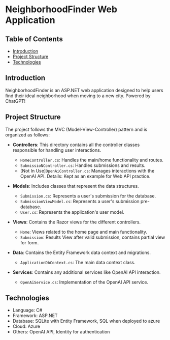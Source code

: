 # NeighborhoodFinder Web Application

## Table of Contents

- [Introduction](#introduction)
- [Project Structure](#project-structure)
- [Technologies](#technologies)



## Introduction

NeighborhoodFinder is an ASP.NET web application designed to help users find their ideal neighborhood when moving to a new city. Powered by ChatGPT!

## Project Structure

The project follows the MVC (Model-View-Controller) pattern and is organized as follows:

- **Controllers**: This directory contains all the controller classes responsible for handling user interactions.
  - `HomeController.cs`: Handles the main/home functionality and routes.
  - `SubmissioNController.cs`: Handles submissions and results. 
  - [Not In Use]`OpenAiController.cs`: Manages interactions with the OpenAI API. Details: Kept as an example for Web API practice.
  
  
- **Models**: Includes classes that represent the data structures.
  - `Submission.cs`: Represents a user's submission for the database.
  - `SubmissionViewModel.cs`: Represents a user's submission pre-database. 
  - `User.cs`: Represents the application's user model.

- **Views**: Contains the Razor views for the different controllers.
  - `Home`: Views related to the home page and main functionality.
  - `Submission`: Results View after valid submission, contains partial view for form. 

- **Data**: Contains the Entity Framework data context and migrations.
  - `ApplicationDbContext.cs`: The main data context class.

- **Services**: Contains any additional services like OpenAI API interaction.
  - `OpenAiService.cs`: Implementation of the OpenAI API service.



## Technologies

- Language: C#
- Framework: ASP.NET
- Database: SQLite with Entity Framework, SQL when deployed to azure 
- Cloud: Azure
- Others: OpenAI API, Identity for authentication



